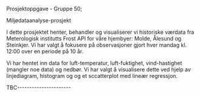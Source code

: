 Prosjektoppgave - Gruppe 50;

Miljødataanalyse-prosjekt

I dette prosjektet henter, behandler og visualiserer vi historiske værdata fra Meterologisk institutts Frost API for våre hjembyer: Molde, Ålesund og Steinkjer. Vi har valgt å fokusere på observasjoner gjort hver mandag kl. 12:00 over en periode på 10 år.

Vi har hentet inn data for luft-temperatur, luft-fuktighet, vind-hastighet (mangler noe data) og nedbør. Vi har valgt å visualisere dette ved hjelp av linjediagram, histogram og og et sccatterplot med lineær regressjon.

TBC----------------------

